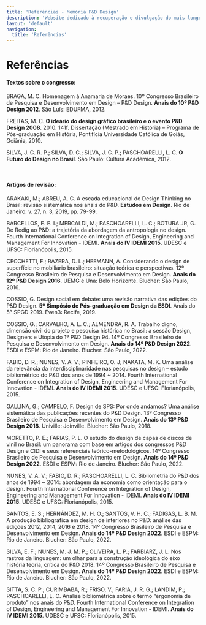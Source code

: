 ```yaml
---
title: 'Referências - Memória P&D Design'
description: 'Website dedicado à recuperação e divulgação do mais longevo evento científico do campo do design no Brasil.'
layout: 'default'
navigation:
  title: 'Referências'
---
```


# Referências

#### Textos sobre o congresso:

<div class="references">

BRAGA, M. C. Homenagem à Anamaria de Moraes. 10º Congresso Brasileiro de Pesquisa e Desenvolvimento em Design – P&D Design. **Anais do 10º P&D Design 2012**. São Luís: EDUFMA, 2012.

FREITAS, M. C. **O ideário do design gráfico brasileiro e o evento P&D Design 2008**. 2010. 141f. Dissertação (Mestrado em História) – Programa de Pós-graduação em História, Pontifícia Universidade Católica de Goiás, Goiânia, 2010.

SILVA, J. C. R. P.; SILVA, D. C.; SILVA, J. C. P.; PASCHOARELLI, L. C. **O Futuro do Design no Brasil**. São Paulo: Cultura Acadêmica, 2012.
</div>

<br>

#### Artigos de revisão:

<div class="references">

ARAKAKI, M.; ABREU, A. C. A escada educacional do Design Thinking no Brasil: revisão sistemática nos anais do P&D. **Estudos em Design**. Rio de Janeiro: v. 27, n. 3, 2019, pp. 79-99.

BARCELLOS, E. E. I.; MERCALDI, M.; PASCHOARELLI, L. C.; BOTURA JR, G. De Redig ao P&D: a trajetória da abordagem da antropologia no design. Fourth International Conference on Integration of Design, Engineering and Management For Innovation - IDEMI. **Anais do IV IDEMI 2015**. UDESC e UFSC: Florianópolis, 2015.

CECCHETTI, F.; RAZERA, D. L.; HEEMANN, A. Considerando o design de superfície no mobiliário brasileiro: situação teórica e perspectivas. 12º Congresso Brasileiro de Pesquisa e Desenvolvimento em Design. **Anais do 12º P&D Design 2016**. UEMG e Una: Belo Horizonte. Blucher: São Paulo, 2016.

COSSIO, G. Design social em debate: uma revisão narrativa das edições do P&D Design. **5º Simpósio de Pós-graduação em Design da ESDI**. Anais do 5º SPGD 2019. Even3: Recife, 2019.

COSSIO, G.; CARVALHO, A. L. C.; ALMENDRA, R. A. Trabalho digno, dimensão civil do projeto e pesquisa histórica no Brasil: a sessão Design, Designers e Utopia do 1º P&D Design 94. 14º Congresso Brasileiro de Pesquisa e Desenvolvimento em Design. **Anais do 14º P&D Design 2022**. ESDI e ESPM: Rio de Janeiro. Blucher: São Paulo, 2022.

FABIO, D. R.; NUNES, V. A. V.; PINHEIRO, O. J; NAKATA, M. K. Uma análise da relevância da interdisciplinaridade nas pesquisas no design – estudo bibliométrico do P&D dos anos de 1994 ~ 2014. Fourth International Conference on Integration of Design, Engineering and Management For Innovation - IDEMI. **Anais do IV IDEMI 2015**. UDESC e UFSC: Florianópolis, 2015.

GALLINA, G.; CAMPELO, F. Design de SPS: Por onde andamos? Uma análise sistemática das publicações recentes do P&D Design. 13º Congresso Brasileiro de Pesquisa e Desenvolvimento em Design. **Anais do 13º P&D Design 2018**. Univille: Joinville. Blucher: São Paulo, 2018.

MORETTO, P. E.; FARIAS, P. L. O estudo do design de capas de discos de vinil no Brasil: um panorama com base em artigos dos congressos P&D Design e CIDI e seus referenciais teórico-metodológicos. 14º Congresso Brasileiro de Pesquisa e Desenvolvimento em Design. **Anais do 14º P&D Design 2022**. ESDI e ESPM: Rio de Janeiro. Blucher: São Paulo, 2022.
	
NUNES, V. A. V.; FABIO, D. R.; PASCHOARELLI, L. C. Bibliometria do P&D dos anos de 1994 ~ 2014: abordagem da economia como orientação para o design. Fourth International Conference on Integration of Design, Engineering and Management For Innovation - IDEMI. **Anais do IV IDEMI 2015**. UDESC e UFSC: Florianópolis, 2015.

SANTOS, E. S.; HERNÁNDEZ, M. H. O.; SANTOS, V. H. C.; FADIGAS, L. B. M. A produção bibliográfica em design de interiores no P&D: análise das edições 2012, 2014, 2016 e 2018. 14º Congresso Brasileiro de Pesquisa e Desenvolvimento em Design. **Anais do 14º P&D Design 2022**. ESDI e ESPM: Rio de Janeiro. Blucher: São Paulo, 2022.

SILVA, E. F.; NUNES, M. J. M. P.; OLIVEIRA, L. P.; FARBIARZ, J. L. Nos rastros da linguagem: um olhar para a construção ideológica do eixo história teoria, crítica do P&D 2018. 14º Congresso Brasileiro de Pesquisa e Desenvolvimento em Design. **Anais do 14º P&D Design 2022**. ESDI e ESPM: Rio de Janeiro. Blucher: São Paulo, 2022.

SITTA, S. C. P.; CURIMBABA, R.; FRISO, V.; FARIA, J. R. G.; LANDIM, P.; PASCHOARELLI, L. C. Análise bibliométrica sobre o termo “ergonomia de produto” nos anais do P&D. Fourth International Conference on Integration of Design, Engineering and Management For Innovation - IDEMI. **Anais do IV IDEMI 2015**. UDESC e UFSC: Florianópolis, 2015.
</div>
